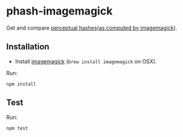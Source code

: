 # phash-imagemagick

Get and compare [perceptual hashes](http://en.wikipedia.org/wiki/Perceptual_hashing)([as computed by imagemagick](http://www.fmwconcepts.com/misc_tests/perceptual_hash_test_results_510/index.html)).


## Installation

- Install [imagemagick](http://www.imagemagick.org/) (```brew install imagemagick``` on OSX).

Run:

    npm install


## Test

Run:

    npm test
